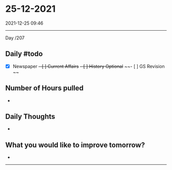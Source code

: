 # 25-12-2021
2021-12-25 09:46

---

Day /207

## Daily #todo 

- [x] Newspaper
~~- [ ] Current Affairs~~
~~- [ ] History Optional~~
~~- [ ] GS Revision ~~

## Number of Hours pulled 
- 

## Daily Thoughts
- 


## What you would like to improve tomorrow?
- 



--- 
